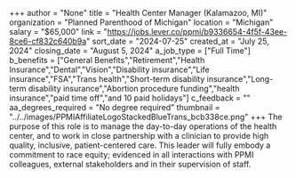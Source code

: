 +++
author = "None"
title = "Health Center Manager (Kalamazoo, MI)"
organization = "Planned Parenthood of Michigan"
location = "Michigan"
salary = "$65,000"
link = "https://jobs.lever.co/ppmi/b9336654-4f5f-43ee-8ce6-cf832c640b9a"
sort_date = "2024-07-25"
created_at = "July 25, 2024"
closing_date = "August 5, 2024"
a_job_type = ["Full Time"]
b_benefits = ["General Benefits","Retirement","Health Insurance","Dental","Vision","Disability insurance","Life insurance","FSA","Trans health","Short-term disability insurance","Long-term disability insurance","Abortion procedure funding","health insurance","paid time off","and 10 paid holidays"]
c_feedback = ""
aa_degrees_required = "No degree required"
thumbnail = "../../images/PPMIAffiliateLogoStackedBlueTrans_bcb338ce.png"
+++
The purpose of this role is to manage the day-to-day operations of the health center, and to work in close partnership with a clinician to provide high quality, inclusive, patient-centered care. This leader will fully embody a commitment to race equity; evidenced in all interactions with PPMI colleagues, external stakeholders and in their supervision of staff.